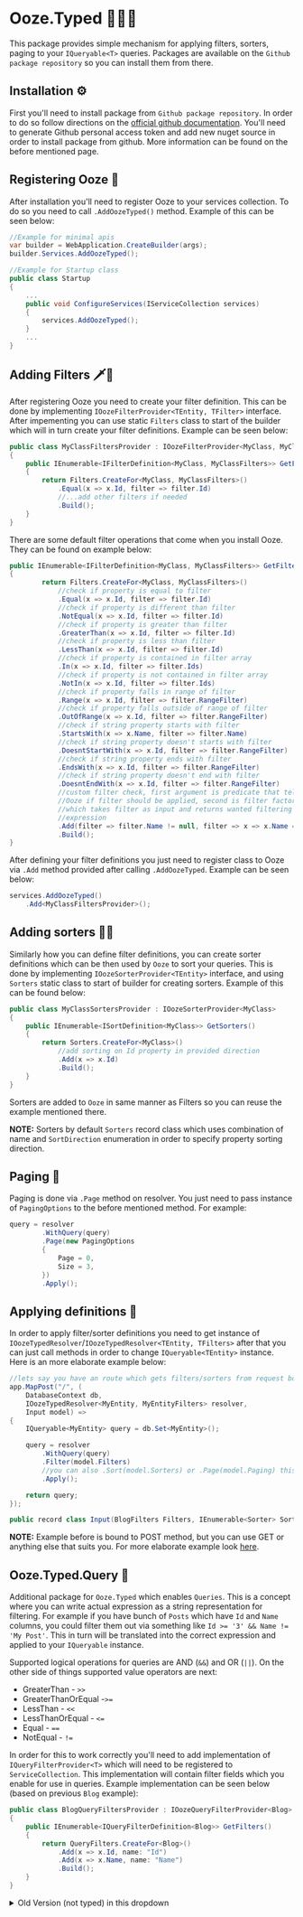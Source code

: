# Ooze.Typed 🌳💧🔧 
This package provides simple mechanism for applying filters, sorters, paging to your `IQueryable<T>` queries. Packages are available on the `Github package repository` so you can install them from there.

## Installation ⚙
First you'll need to install package from `Github package repository`. In order to do so follow directions on the [official github documentation](https://docs.github.com/en/packages/working-with-a-github-packages-registry/working-with-the-nuget-registry). You'll need to generate Github personal access token and add new nuget source in order to install package from github. More information can be found on the before mentioned page.

## Registering Ooze 🧰
After installation you'll need to register Ooze to your services collection. To do so you need to call `.AddOozeTyped()` method. Example of this can be seen below:
```csharp
//Example for minimal apis
var builder = WebApplication.CreateBuilder(args);
builder.Services.AddOozeTyped();

//Example for Startup class
public class Startup 
{
    ...
    public void ConfigureServices(IServiceCollection services)
    {
        services.AddOozeTyped();
    }
    ...
}
```

## Adding Filters 🗡️🧀
After registering Ooze you need to create your filter definition. This can be done by implementing `IOozeFilterProvider<TEntity, TFilter>` interface. After impementing you can use static `Filters` class to start of the builder which will in turn create your filter definitions. Example can be seen below:
```csharp
public class MyClassFiltersProvider : IOozeFilterProvider<MyClass, MyClassFilters>
{
    public IEnumerable<IFilterDefinition<MyClass, MyClassFilters>> GetFilters()
    {
        return Filters.CreateFor<MyClass, MyClassFilters>()
            .Equal(x => x.Id, filter => filter.Id)
            //...add other filters if needed
            .Build();
    }
}
```
There are some default filter operations that come when you install Ooze. They can be found on example below:
```csharp
public IEnumerable<IFilterDefinition<MyClass, MyClassFilters>> GetFilters()
{
        return Filters.CreateFor<MyClass, MyClassFilters>()
            //check if property is equal to filter
            .Equal(x => x.Id, filter => filter.Id)
            //check if property is different than filter
            .NotEqual(x => x.Id, filter => filter.Id)
            //check if property is greater than filter
            .GreaterThan(x => x.Id, filter => filter.Id)
            //check if property is less than filter
            .LessThan(x => x.Id, filter => filter.Id)
            //check if property is contained in filter array
            .In(x => x.Id, filter => filter.Ids)
            //check if property is not contained in filter array
            .NotIn(x => x.Id, filter => filter.Ids)
            //check if property falls in range of filter
            .Range(x => x.Id, filter => filter.RangeFilter)
            //check if property falls outside of range of filter
            .OutOfRange(x => x.Id, filter => filter.RangeFilter)
            //check if string property starts with filter
            .StartsWith(x => x.Name, filter => filter.Name)
            //check if string property doesn't starts with filter
            .DoesntStartWith(x => x.Id, filter => filter.RangeFilter)
            //check if string property ends with filter
            .EndsWith(x => x.Id, filter => filter.RangeFilter)
            //check if string property doesn't end with filter
            .DoesntEndWith(x => x.Id, filter => filter.RangeFilter)
            //custom filter check, first argument is predicate that tells
            //Ooze if filter should be applied, second is filter factory
            //which takes filter as input and returns wanted filtering
            //expression
            .Add(filter => filter.Name != null, filter => x => x.Name == filter.Name)
            .Build();
}
```
After defining your filter definitions you just need to register class to Ooze via `.Add` method provided
after calling `.AddOozeTyped`. Example can be seen below:
```csharp
services.AddOozeTyped()
    .Add<MyClassFiltersProvider>();
```

## Adding sorters 🔼🔽
Similarly how you can define filter definitions, you can create sorter definitions which can be then used
by `Ooze` to sort your queries. This is done by implementing `IOozeSorterProvider<TEntity>` interface, and using `Sorters` static class to start of builder for creating sorters. Example of this can be found below:
```csharp
public class MyClassSortersProvider : IOozeSorterProvider<MyClass>
{
    public IEnumerable<ISortDefinition<MyClass>> GetSorters()
    {
        return Sorters.CreateFor<MyClass>()
            //add sorting on Id property in provided direction
            .Add(x => x.Id)
            .Build();
    }
}
```
Sorters are added to `Ooze` in same manner as Filters so you can reuse the example mentioned there.

**NOTE:**
Sorters by default  `Sorters` record class which uses combination of name and `SortDirection` enumeration in order to specify property sorting direction.

## Paging 📰
Paging is done via `.Page` method on resolver. You just need to pass instance of `PagingOptions` to the before mentioned method. For example:
```csharp
query = resolver
        .WithQuery(query)
        .Page(new PagingOptions
        {
            Page = 0,
            Size = 3,
        })
        .Apply();
```

## Applying definitions 🧪
In order to apply filter/sorter definitions you need to get instance of `IOozeTypedResolver`/`IOozeTypedResolver<TEntity, TFilters>` after that you can just call methods in order to change `IQueryable<TEntity>` instance. Here is an more elaborate example below:
```csharp
//lets say you have an route which gets filters/sorters from request body
app.MapPost("/", (
    DatabaseContext db,
    IOozeTypedResolver<MyEntity, MyEntityFilters> resolver,
    Input model) =>
{
    IQueryable<MyEntity> query = db.Set<MyEntity>();

    query = resolver
        .WithQuery(query)
        .Filter(model.Filters)
        //you can also .Sort(model.Sorters) or .Page(model.Paging) this query if needed
        .Apply();

    return query;
});

public record class Input(BlogFilters Filters, IEnumerable<Sorter> Sorters);
```

**NOTE:**
Example before is bound to POST method, but you can use GET or anything else that suits you. For more elaborate example look [here](https://github.com/DenisPav/Ooze/tree/master/tests/Ooze.Typed.Web).

## Ooze.Typed.Query 🔎
Additional package for `Ooze.Typed` which enables `Queries`. This is a concept where you can write actual
expression as a string representation for filtering. For example if you have bunch of `Posts` which have `Id` and `Name` columns, you could filter them out via something like `Id >= '3' && Name != 'My Post'`. This in turn will be translated into the correct expression and applied to your `IQueryable` instance.

Supported logical operations for queries are AND (`&&`) and OR (`||`). On the other side of things supported value
operators are next:
 * GreaterThan - `>>`
 * GreaterThanOrEqual -`>=`
 * LessThan - `<<`
 * LessThanOrEqual - `<=`
 * Equal - `==`
 * NotEqual - `!=`

In order for this to work correctly you'll need to add implementation of `IQueryFilterProvider<T>` which will need
to be registered to `ServiceCollection`. This implementation will contain filter fields which you enable for use in queries. Example implementation can be seen below (based on previous `Blog` example):

```csharp
public class BlogQueryFiltersProvider : IOozeQueryFilterProvider<Blog>
{
    public IEnumerable<IQueryFilterDefinition<Blog>> GetFilters()
    {
        return QueryFilters.CreateFor<Blog>()
            .Add(x => x.Id, name: "Id")
            .Add(x => x.Name, name: "Name")
            .Build();
    }
}
```

<details>
<summary>Old Version (not typed) in this dropdown</summary>
<br>

# 🌳💧 Ooze - Sorting, Filtering, Paging and Selections for ASP.NET Core and EF Core

## ⚙ Setup
You'll need to add reference to the package (most easily by adding it via `git modules` to the project). After that call `.AddOoze()` method on services inside of `ConfigureServices()` method in your startup class.

Create a configuration class for your EF entity class. For example:
```csharp
// sample EF entity class
public class Post
{
    public long Id { get; set; }
    public string Name { get; set; }
    public bool Enabled { get; set; }
}

// sample Ooze configuration class
public class PostConfiguration : IOozeConfiguration
{
    public void Configure(IOozeConfigurationBuilder builder)
    {
        builder.Entity<Post>()
            // we can now sort by Enabled column
            .Sort(post => post.Enabled)
            // and filter by Id column
            .Filter(post => post.Id);
    }
}
```

Next step is to inject `IOozeResolver` into your controller, create instance of `OozeModel` (via modelbinding or manually) and pass it to `.Apply()` method of
resolver. That's it, after that just materialize query comming from `IOozeResolver` and deal with data. Example of this can be seen below:
```csharp
[Route("[controller]")]
public class TestController : ControllerBase
{
    readonly DatabaseContext _db;
    readonly IOozeResolver _resolver;

    public TestController(
        DatabaseContext db,
        IOozeResolver resolver)
    {
        _db = db;
        // inject instance of IOozeResolver
        _resolver = resolver;
    }

    [HttpGet]
    public IActionResult Get([FromQuery]OozeModel model)
    {
        // get IQueryable instance from EF DbContext
        IQueryable<Post> query = _db.Posts;
        // apply sorting and filters to IQueryable
        query = _resolver.Apply(query, model);

        return Ok(query.ToList());
    }
}
```

## ↕ Sorting
Sorting can be done by just specifying name of the sorter that was done via configuration. Order can be inversed by using `-` operator before actual sorter name. Example can be seen below:
```csharp
//ascending
"?sorters=id"

//descending
"?sorters=-id"
```

Non existing sorters will be skipped in runtime, only correct ones will be aplied.

## 🗡🧀 Filtering
Filtering can be done by specifying `filter` which is then followed by an `operation` which is then followed by `value` (`filter`->`operation`->`value`). Example of filtering can be seen below:
```csharp
//filter by id filter where each value is higher then number 2
?filters=id>2
```

Supported operations are next:

* Equal - `==`,
* Not Equal - `!=`,
* Greater Than Or Equal - `>=`,
* Less Than Or Equal - `<=`
* Starts With - `@=`
* Ends With - `=@`
* Greater Than - `>`
* Less Than - `<`
* Contains - `@`

Operations need to be unique or otherwise validation error will occur, also only symbols can be used for them. Non existing filters will be skipped in runtime, only correct ones will be aplied.

## 📄 Paging
Paging can be enabled if you switch the flag in configuration of `.AddOoze` method. After turning paging on, arguments form `OozeModel` will be consumed and applied to `IQueryable<>` instance. You can configure default `page size` in the configuration lambda also. Sample of this can be seen below:
```csharp
//ConfigureServices() method in Startup.cs
services.AddOoze(typeof(Startup).Assembly, opts =>
{
    //enable paging
    opts.Paging.UsePaging = true;
    //change default pagesize from 20 to 88
    opts.Paging.DefaultPageSize = 88;
});
```
By default internal implementation of `PagingHandler` will use exact number as specified by `DefaultPageSize` or `PageSize` from `OozeModel` if it was passed in request. If you need to know if there are more pages, you can create your own implementation and replace existing registration in `ServiceCollection`. More about that can be seen below under `Advanced configuration`. More info can be seen in sample in `Tests/Ooze.Web`.

## 🗡 Selections
You can also let Ooze cut the total selections that go out of the `IQueryable<>` instance. In order to enable that you need to switch the flag in configurator of `AddOoze()` method (You don't need to have configuration classes for Selections to work). Example of that can be seen below:
```csharp
//ConfigureServices() method in Startup.cs
services.AddOoze(typeof(Startup).Assembly, opts => opts.UseSelections = true);
```
After that everything that goes through `IOozeResolver` will be handled and cutted if not present in `Fields` property of `OozeModel`. More detailed example of that can be seen below:
```csharp
//sample EF Model
public class Post
{
    public int Id { get; set; }
    public string Name { get; set; }
    public DateTime Date { get; set; }

    public ICollection<Comment> Comments { get; set; }
}

public class Comments
{
    public int Id { get; set; }
    public string Text { get; set; }
    public DateTime Date { get; set; }

    public int PostId { get; set; }
    public Post Post { get; set; }
}

public class SampleController : ControllerBase
{
    readonly IOozeResolver _resolver;
    //example DbContext instance
    readonly DatabaseContext _db;

    public SampleController(
        IOozeResolver resolver,
        DatabaseContext db)
    {
        _resolver = resolver;
        _db = db;
    }

    //you can bind values from query string, body... anything you want
    [HttpGet]
    public async Task<IActionResult> Sample([FromQuery]OozeModel model)
    {
        IQueryable<Post> query = Db.Set<Post>();

        //if query string contains for example fields=id,name
        //we only select id,name from DB
        return await _resolver.Apply(query, model)
            .ToListAsync();
    }
}
```
```sql
--SQL that might get executed for this is next:
SELECT "p"."Id", "p"."Name"
FROM "Posts" AS "p"

--Without selections this might look like following:
SELECT "p"."Id", "p"."Date", "p"."Name"
FROM "Posts" AS "p"
```

Similar to upper example if you `OozeModel` gets values like `Name,Comments.Text` you'll get something in terms of next SQL:
```sql
SELECT "p"."Name", "p"."Id", "c"."Text", "c"."Id"
FROM "Posts" AS "p"
LEFT JOIN "Comments" AS "c" ON "p"."Id" = "c"."PostId"
ORDER BY "p"."Id", "c"."Id"
```
without selections that would be more like
```sql
SELECT "p"."Id", "c"."Id", "c"."Date", "c"."PostId", "c"."Text"
FROM "Posts" AS "p"
LEFT JOIN "Comments" AS "c" ON "p"."Id" = "c"."PostId"
ORDER BY "p"."Id", "c"."Id"
```

## 🧪 Queries
Queries are a bit different feature which enables you to write readable `Filters`. Also you can combine them with logical filters (`AND`, `OR`) in order to create more complex samples. Queries use `Filter` configuration as a source while translating. Queries also take precedence over `Sorters` and `Filters`. Example of queries can be seen below:
```csharp
//where id is 3 and name isn't something
?query= id == 3 AND name != 'something'
```
NOTE: custom filters aren't usable with queries

## ⚒ Advanced configuration
### Operations
Currently you can configure operation strings via parameter in `.AddOoze()` extension method. There is a restriction to that though. You can use only symbols and not letters or numbers. Example of that can be seen below:
```csharp
//register Ooze services
services.AddOoze(typeof(Startup).Assembly, opts => 
{
    //change greater than operation string mapping
    opts.Operations.GreaterThan = "."
});
```
### Custom filtering
You can extend Ooze default operations by creating implementation of `IOozeFilterProvider<TEntity>` and then registering it to container. Example can be seen below:
```csharp
//create implementation of IOozeFilterProvider<>
public class CustomFilterProvider : IOozeFilterProvider<Post>
{
    //specify name under which filter will be triggered
    public string Name => "custom";

    public IQueryable<Post> ApplyFilter(IQueryable<Post> query, FilterParserResult filter)
    {
        //filter passed IQueryable instance
    }
}

//Startup.cs
//register to container with wanted lifetime
services.AddScoped<IOozeProvider, CustomFilterProvider>();
```

### Custom sorting
Similar to filtering, sorting can be also extended by creating implementation of `IOozeSorterProvider<TEntity>`. Example can be seen below:
```csharp
//create implementation of IOozeSorterProvider<>
public class CustomSorterProvider : IOozeSorterProvider<Post>
{
    //specify name under which sorter will be triggered
    public string Name => "custom";

    public IQueryable<Post> ApplySorter(IQueryable<Post> query, bool ascending)
    {
        //sort IQueryable
    }

    public IOrderedQueryable<Post> ThenApplySorter(IOrderedQueryable<Post> query, bool ascending)
    {
        //if some sorting was already done this method will get triggered
        //and you'll get presorted IQueryable on which you can then use
        //ThenBy methods
    }
}

//Startup.cs
//register to container with wanted lifetime
services.AddScoped<IOozeProvider, CustomSorterProvider>();
```

NOTE: If you're using custom sorter or filter provider you need to name it uniquely. Otherwise you'll get exceptions while doing operations with them. Handlers are based on implementations for specific field sorter, filter that comes from builder so if you create a custom one which has the same name, code won't be able which one to use and due to that will throw an exception in runtime.

### Custom paging
Similar to above sample, you can create a custom paging handler which will do your logic on related queryable. For example you might want to pull 1 additional record from query in order to determine if there is a next page available, or something similar. To do so you need to create implementation of `IOozePagingHandler`. Example of this can be seen below (more detailed example is in `tests/Ooze.Web` sample):
```csharp
//custom paging handler
public class CustomPagingProvider : IOozePagingHandler
{
    public IQueryable<TEntity> Handle<TEntity>(IQueryable<TEntity> query, int? page, int? pageSize)
    {
        //paging logic
    }
}

//alter ServiceCollection registrations in ConfigureServices() method
//NOTE: this goes after .AddOoze() call

//remove old registration
services.Remove(services.First(descriptor => descriptor.ServiceType.Equals(typeof(IOozePagingHandler))));
//add new registration
services.Add(new ServiceDescriptor(typeof(IOozePagingHandler), typeof(CustomPagingProvider), ServiceLifetime.Scoped));
```

## 📖 Logging
There is simple debug logging in most of the DI enabled code. If you want to enable it be sure to change default log level to `Debug` or change log level for Ooze. Sample of this is below:
```json
{
    "Logging": {
        "LogLevel": {
            "Ooze": "Debug"
        }
    },
}
```


## ⛓ MVC / Controllers
`Ooze.AspNetCore` package provides a [Result filter](https://docs.microsoft.com/en-us/aspnet/core/mvc/controllers/filters?view=aspnetcore-3.1#result-filters) which can abstract boilerplate code for you. You just need to anotate action on which you want to use `Ooze` and that's it (or you can apply it globally).
Example of this can be seen below:
```csharp
//Startup.cs

//register Ooze
services.AddOoze(typeof(Startup).Assembly);
//register OozeFilter
services.AddScoped(typeof(OozeFilter<>));

//TestController.cs

[HttpGet("query")]
//we register Ooze for this action (action should return IQueryable instance)
[ServiceFilter(typeof(OozeFilter<Post>))]
public IQueryable<Post> GetQuery() => _db.Posts;
```
</details>